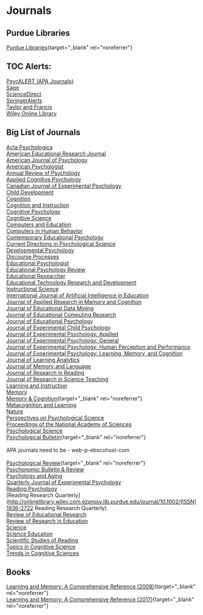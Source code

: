 # Journals

## Purdue Libraries

[Purdue Libraries](https://www.lib.purdue.edu/){target="_blank" rel="noreferrer"}

## TOC Alerts:

[PsycALERT (APA Journals)](http://psycalert.apa.org/)<br>
[Sage](http://online.sagepub.com/cgi/alerts)<br>
[ScienceDirect](http://www.sciencedirect.com/science/alerts)<br>
[SpringerAlerts](http://www.springer.com/alert)<br>
[Taylor and Francis]()<br>
[Wiley Online Library](http://onlinelibrary.wiley.com/myprofile/alertManager)<br>

## Big List of Journals

[Acta Psychologica](http://www.sciencedirect.com.ezproxy.lib.purdue.edu/science/journal/00016918)<br>
[American Educational Research Journal](http://aer.sagepub.com.ezproxy.lib.purdue.edu/content/by/year)<br>
[American Journal of Psychology](http://www.jstor.org.ezproxy.lib.purdue.edu/journal/amerjpsyc)<br>
[American Psychologist](http://web.b.ebscohost.com.ezproxy.lib.purdue.edu/ehost/command/detail?bdata=JnNpdGU9ZWhvc3QtbGl2ZQ%3d%3d#jid=AMP&db=pdh)<br>
[Annual Review of Psychology](http://www.annualreviews.org.ezproxy.lib.purdue.edu/loi/psych)<br>
[Applied Cognitive Psychology](http://onlinelibrary.wiley.com.ezproxy.lib.purdue.edu/journal/10.1002/(ISSN)1099-0720)<br>
[Canadian Journal of Experimental Psychology](http://web.b.ebscohost.com.ezproxy.lib.purdue.edu/ehost/command/detail?bdata=JnNpdGU9ZWhvc3QtbGl2ZQ%3d%3d#jid=CEP&db=pdh)<br>
[Child Development](http://onlinelibrary.wiley.com.ezproxy.lib.purdue.edu/journal/10.1111/(ISSN)1467-8624)<br>
[Cognition](http://www.sciencedirect.com.ezproxy.lib.purdue.edu/science/journal/00100277)<br>
[Cognition and Instruction](http://www-tandfonline-com.ezproxy.lib.purdue.edu/loi/hcgi20)<br>
[Cognitive Psychology](http://www.sciencedirect.com.ezproxy.lib.purdue.edu/science/journal/00100285)<br>
[Cognitive Science](http://onlinelibrary.wiley.com.ezproxy.lib.purdue.edu/journal/10.1111/(ISSN)1551-6709)<br>
[Computers and Education](http://www.sciencedirect.com.ezproxy.lib.purdue.edu/science/journal/03601315)<br>
[Computers in Human Behavior](http://www.sciencedirect.com.ezproxy.lib.purdue.edu/science/journal/07475632)<br>
[Contemporary Educational Psychology](http://www.sciencedirect.com.ezproxy.lib.purdue.edu/science/journal/0361476X)<br>
[Current Directions in Psychological Science](http://cdp.sagepub.com.ezproxy.lib.purdue.edu/content/by/year)<br>
[Developmental Psychology](http://web.a.ebscohost.com.ezproxy.lib.purdue.edu/ehost/command/detail?bdata=JnNpdGU9ZWhvc3QtbGl2ZQ%3d%3d#jid=DEV&db=pdh)<br>
[Discourse Processes](http://www-tandfonline-com.ezproxy.lib.purdue.edu/loi/hdsp20)<br>
[Educational Psychologist](http://www-tandfonline-com.ezproxy.lib.purdue.edu/loi/hedp20)<br>
[Educational Psychology Review](http://link.springer.com.ezproxy.lib.purdue.edu/journal/volumesAndIssues/10648)<br>
[Educational Researcher](http://edr.sagepub.com.ezproxy.lib.purdue.edu/content/by/year)<br>
[Educational Technology Research and Development](http://link.springer.com.ezproxy.lib.purdue.edu/journal/volumesAndIssues/11423)<br>
[Instructional Science](http://link.springer.com.ezproxy.lib.purdue.edu/journal/volumesAndIssues/11251)<br>
[International Journal of Artificial Intelligence in Education](http://link.springer.com.ezproxy.lib.purdue.edu/journal/volumesAndIssues/40593)<br>
[Journal of Applied Research in Memory and Cognition](http://www.sciencedirect.com.ezproxy.lib.purdue.edu/science/journal/22113681)<br>
[Journal of Educational Data Mining](http://www.educationaldatamining.org/JEDM/)<br>
[Journal of Educational Computing Research]()<br>
[Journal of Educational Psychology](http://web.a.ebscohost.com.ezproxy.lib.purdue.edu/ehost/command/detail?bdata=JnNpdGU9ZWhvc3QtbGl2ZQ%3d%3d#jid=EDU&db=pdh)<br>
[Journal of Experimental Child Psychology](http://www.sciencedirect.com.ezproxy.lib.purdue.edu/science/journal/00220965)<br>
[Journal of Experimental Psychology: Applied](http://web.a.ebscohost.com.ezproxy.lib.purdue.edu/ehost/command/detail?bdata=JnNpdGU9ZWhvc3QtbGl2ZQ%3d%3d#jid=XAP&db=pdh)<br>
[Journal of Experimental Psychology: General](http://web.b.ebscohost.com.ezproxy.lib.purdue.edu/ehost/command/detail?bdata=JnNpdGU9ZWhvc3QtbGl2ZQ%3d%3d#jid=XGE&db=pdh)<br>
[Journal of Experimental Psychology: Human Perception and Performance]()<br>
[Journal of Experimental Psychology: Learning, Memory, and Cognition](http://web.b.ebscohost.com.ezproxy.lib.purdue.edu/ehost/command/detail?bdata=JnNpdGU9ZWhvc3QtbGl2ZQ%3d%3d#jid=XLM&db=pdh)<br>
[Journal of Learning Analytics](http://learning-analytics.info/)<br>
[Journal of Memory and Language](http://www.sciencedirect.com.ezproxy.lib.purdue.edu/science/journal/0749596X)<br>
[Journal of Research in Reading](http://onlinelibrary.wiley.com.ezproxy.lib.purdue.edu/journal/10.1111/(ISSN)1467-9817)<br>
[Journal of Research in Science Teaching](http://onlinelibrary.wiley.com.ezproxy.lib.purdue.edu/journal/10.1002/(ISSN)1098-2736)<br>
[Learning and Instruction](http://www.sciencedirect.com.ezproxy.lib.purdue.edu/science/journal/09594752)<br>
[Memory](http://www-tandfonline-com.ezproxy.lib.purdue.edu/loi/pmem20)<br>
[Memory & Cognition](http://link.springer.com.ezproxy.lib.purdue.edu/journal/volumesAndIssues/13421){target="_blank" rel="noreferrer"}<br>
[Metacognition and Learning]()<br>
[Nature](http://www.nature.com.ezproxy.lib.purdue.edu/nature/archive/index.html)<br>
[Perspectives on Psychological Science](http://pps.sagepub.com.ezproxy.lib.purdue.edu/content/by/year) <br>
[Proceedings of the National Academy of Sciences](http://www.pnas.org.ezproxy.lib.purdue.edu/content/by/year)<br>
[Psychological Science](http://pss.sagepub.com.ezproxy.lib.purdue.edu/content/by/year)<br>
[Psychological Bulletin](https://web-p-ebscohost-com.ezproxy.lib.purdue.edu/ehost/command/detail?bdata=JnNpdGU9ZWhvc3QtbGl2ZQ%3d%3d#jid=BUL&db=pdh){target="_blank" rel="noreferrer"}<br>
<br>
APA journals need to be - web-p-ebscohost-com<br>
<br>
[Psychological Review](http://web-p-ebscohost-com.ezproxy.lib.purdue.edu/ehost/command/detail?bdata=JnNpdGU9ZWhvc3QtbGl2ZQ%3d%3d#jid=REV&db=pdh){target="_blank" rel="noreferrer"}<br>
[Psychonomic Bulletin & Review](http://link.springer.com.ezproxy.lib.purdue.edu/journal/volumesAndIssues/13423)<br>
[Psychology and Aging](http://web.a.ebscohost.com.ezproxy.lib.purdue.edu/ehost/command/detail?&bdata=JnNpdGU9ZWhvc3QtbGl2ZQ%3d%3d#jid=PAG&db=pdh)<br>
[Quarterly Journal of Experimental Psychology](http://www-tandfonline-com.ezproxy.lib.purdue.edu/loi/pqje20)<br>
[Reading Psychology](http://www-tandfonline-com.ezproxy.lib.purdue.edu/loi/urpy20)<br>
[Reading Research Quarterly](http://onlinelibrary.wiley.com.ezproxy.lib.purdue.edu/journal/10.1002/(ISSN)1936-2722 Reading Research Quarterly)<br>
[Review of Educational Research](http://rer.sagepub.com.ezproxy.lib.purdue.edu/content/by/year)<br>
[Review of Research in Education](http://rre.sagepub.com.ezproxy.lib.purdue.edu/content/by/year)<br>
[Science](http://science.sciencemag.org.ezproxy.lib.purdue.edu/content/by/year)<br>
[Science Education](http://onlinelibrary.wiley.com.ezproxy.lib.purdue.edu/journal/10.1002/(ISSN)1098-237X)<br>
[Scientific Studies of Reading](http://www-tandfonline-com.ezproxy.lib.purdue.edu/loi/hssr20)<br>
[Topics in Cognitive Science](http://onlinelibrary.wiley.com.ezproxy.lib.purdue.edu/journal/10.1111/(ISSN)1756-8765)<br>
[Trends in Cognitive Sciences](http://www.sciencedirect.com.ezproxy.lib.purdue.edu/science/journal/13646613)<br>

## Books

[Learning and Memory: A Comprehensive Reference (2008)](https://purdue.primo.exlibrisgroup.com/view/action/uresolver.do?operation=resolveService&package_service_id=26799795910001081&institutionId=1081&customerId=1070){target="_blank" rel="noreferrer"}<br>
[Learning and Memory: A Comprehensive Reference (2017)](https://purdue.primo.exlibrisgroup.com/view/action/uresolver.do?operation=resolveService&package_service_id=26799795900001081&institutionId=1081&customerId=1070){target="_blank" rel="noreferrer"}<br>

